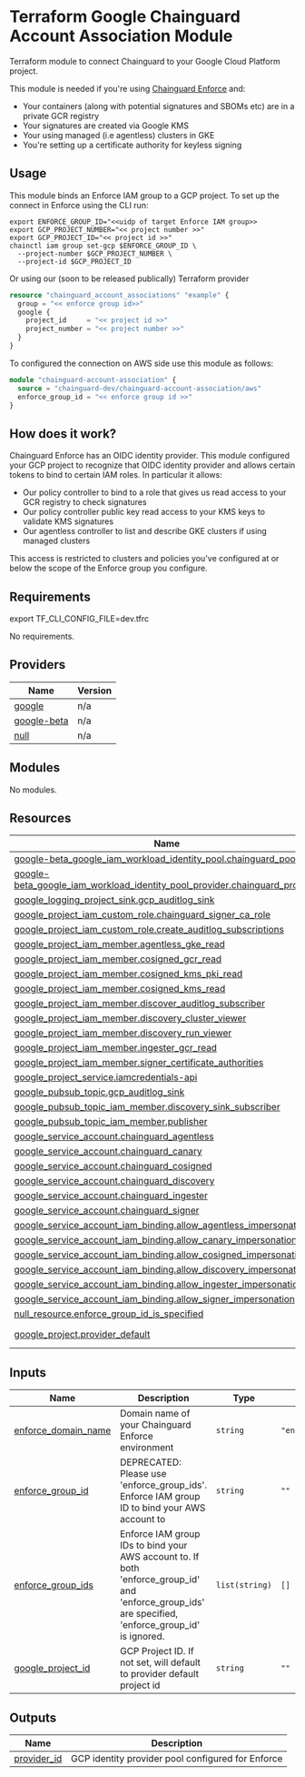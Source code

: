 # Terraform Google Chainguard Account Association Module

Terraform module to connect Chainguard to your Google Cloud Platform project.

This module is needed if you're using [Chainguard
Enforce](https://www.chainguard.dev/chainguard-enforce) and:

- Your containers (along with potential signatures and SBOMs etc) are in
a private GCR registry
- Your signatures are created via Google KMS
- Your using managed (i.e agentless) clusters in GKE
- You're setting up a certificate authority for keyless signing

## Usage
This module binds an Enforce IAM group to a GCP project. To set up the connect
in Enforce using the CLI run:

```
export ENFORCE_GROUP_ID="<<uidp of target Enforce IAM group>>
export GCP_PROJECT_NUMBER="<< project number >>"
export GCP_PROJECT_ID="<< project id >>"
chainctl iam group set-gcp $ENFORCE_GROUP_ID \
  --project-number $GCP_PROJECT_NUMBER \
  --project-id $GCP_PROJECT_ID
```

Or using our (soon to be released publically) Terraform provider

```Terraform
resource "chainguard_account_associations" "example" {
  group = "<< enforce group id>>"
  google {
    project_id     = "<< project id >>"
    project_number = "<< project number >>"
  }
}
```

To configured the connection on AWS side use this module as follows:

```Terraform
module "chainguard-account-association" {
  source = "chainguard-dev/chainguard-account-association/aws"
  enforce_group_id = "<< enforce group id >>"
}
```

## How does it work?

Chainguard Enforce has an OIDC identity provider. This module configured your
GCP project to recognize that OIDC identity provider and allows certain tokens
to bind to certain IAM roles. In particular it allows:

- Our policy controller to bind to a role that gives us read access to your GCR
  registry to check signatures
- Our policy controller public key read access to your KMS keys to validate KMS
  signatures
- Our agentless controller to list and describe GKE clusters if using managed
  clusters

This access is restricted to clusters and policies you've configured at or
below the scope of the Enforce group you configure.

<!-- BEGIN_TF_DOCS -->
## Requirements

export TF_CLI_CONFIG_FILE=dev.tfrc

No requirements.

## Providers

| Name | Version |
|------|---------|
| <a name="provider_google"></a> [google](#provider\_google) | n/a |
| <a name="provider_google-beta"></a> [google-beta](#provider\_google-beta) | n/a |
| <a name="provider_null"></a> [null](#provider\_null) | n/a |

## Modules

No modules.

## Resources

| Name | Type |
|------|------|
| [google-beta_google_iam_workload_identity_pool.chainguard_pool](https://registry.terraform.io/providers/hashicorp/google-beta/latest/docs/resources/google_iam_workload_identity_pool) | resource |
| [google-beta_google_iam_workload_identity_pool_provider.chainguard_provider](https://registry.terraform.io/providers/hashicorp/google-beta/latest/docs/resources/google_iam_workload_identity_pool_provider) | resource |
| [google_logging_project_sink.gcp_auditlog_sink](https://registry.terraform.io/providers/hashicorp/google/latest/docs/resources/logging_project_sink) | resource |
| [google_project_iam_custom_role.chainguard_signer_ca_role](https://registry.terraform.io/providers/hashicorp/google/latest/docs/resources/project_iam_custom_role) | resource |
| [google_project_iam_custom_role.create_auditlog_subscriptions](https://registry.terraform.io/providers/hashicorp/google/latest/docs/resources/project_iam_custom_role) | resource |
| [google_project_iam_member.agentless_gke_read](https://registry.terraform.io/providers/hashicorp/google/latest/docs/resources/project_iam_member) | resource |
| [google_project_iam_member.cosigned_gcr_read](https://registry.terraform.io/providers/hashicorp/google/latest/docs/resources/project_iam_member) | resource |
| [google_project_iam_member.cosigned_kms_pki_read](https://registry.terraform.io/providers/hashicorp/google/latest/docs/resources/project_iam_member) | resource |
| [google_project_iam_member.cosigned_kms_read](https://registry.terraform.io/providers/hashicorp/google/latest/docs/resources/project_iam_member) | resource |
| [google_project_iam_member.discover_auditlog_subscriber](https://registry.terraform.io/providers/hashicorp/google/latest/docs/resources/project_iam_member) | resource |
| [google_project_iam_member.discovery_cluster_viewer](https://registry.terraform.io/providers/hashicorp/google/latest/docs/resources/project_iam_member) | resource |
| [google_project_iam_member.discovery_run_viewer](https://registry.terraform.io/providers/hashicorp/google/latest/docs/resources/project_iam_member) | resource |
| [google_project_iam_member.ingester_gcr_read](https://registry.terraform.io/providers/hashicorp/google/latest/docs/resources/project_iam_member) | resource |
| [google_project_iam_member.signer_certificate_authorities](https://registry.terraform.io/providers/hashicorp/google/latest/docs/resources/project_iam_member) | resource |
| [google_project_service.iamcredentials-api](https://registry.terraform.io/providers/hashicorp/google/latest/docs/resources/project_service) | resource |
| [google_pubsub_topic.gcp_auditlog_sink](https://registry.terraform.io/providers/hashicorp/google/latest/docs/resources/pubsub_topic) | resource |
| [google_pubsub_topic_iam_member.discovery_sink_subscriber](https://registry.terraform.io/providers/hashicorp/google/latest/docs/resources/pubsub_topic_iam_member) | resource |
| [google_pubsub_topic_iam_member.publisher](https://registry.terraform.io/providers/hashicorp/google/latest/docs/resources/pubsub_topic_iam_member) | resource |
| [google_service_account.chainguard_agentless](https://registry.terraform.io/providers/hashicorp/google/latest/docs/resources/service_account) | resource |
| [google_service_account.chainguard_canary](https://registry.terraform.io/providers/hashicorp/google/latest/docs/resources/service_account) | resource |
| [google_service_account.chainguard_cosigned](https://registry.terraform.io/providers/hashicorp/google/latest/docs/resources/service_account) | resource |
| [google_service_account.chainguard_discovery](https://registry.terraform.io/providers/hashicorp/google/latest/docs/resources/service_account) | resource |
| [google_service_account.chainguard_ingester](https://registry.terraform.io/providers/hashicorp/google/latest/docs/resources/service_account) | resource |
| [google_service_account.chainguard_signer](https://registry.terraform.io/providers/hashicorp/google/latest/docs/resources/service_account) | resource |
| [google_service_account_iam_binding.allow_agentless_impersonation](https://registry.terraform.io/providers/hashicorp/google/latest/docs/resources/service_account_iam_binding) | resource |
| [google_service_account_iam_binding.allow_canary_impersonation](https://registry.terraform.io/providers/hashicorp/google/latest/docs/resources/service_account_iam_binding) | resource |
| [google_service_account_iam_binding.allow_cosigned_impersonation](https://registry.terraform.io/providers/hashicorp/google/latest/docs/resources/service_account_iam_binding) | resource |
| [google_service_account_iam_binding.allow_discovery_impersonation](https://registry.terraform.io/providers/hashicorp/google/latest/docs/resources/service_account_iam_binding) | resource |
| [google_service_account_iam_binding.allow_ingester_impersonation](https://registry.terraform.io/providers/hashicorp/google/latest/docs/resources/service_account_iam_binding) | resource |
| [google_service_account_iam_binding.allow_signer_impersonation](https://registry.terraform.io/providers/hashicorp/google/latest/docs/resources/service_account_iam_binding) | resource |
| [null_resource.enforce_group_id_is_specified](https://registry.terraform.io/providers/hashicorp/null/latest/docs/resources/resource) | resource |
| [google_project.provider_default](https://registry.terraform.io/providers/hashicorp/google/latest/docs/data-sources/project) | data source |

## Inputs

| Name | Description | Type | Default | Required |
|------|-------------|------|---------|:--------:|
| <a name="input_enforce_domain_name"></a> [enforce\_domain\_name](#input\_enforce\_domain\_name) | Domain name of your Chainguard Enforce environment | `string` | `"enforce.dev"` | no |
| <a name="input_enforce_group_id"></a> [enforce\_group\_id](#input\_enforce\_group\_id) | DEPRECATED: Please use 'enforce\_group\_ids'. Enforce IAM group ID to bind your AWS account to | `string` | `""` | no |
| <a name="input_enforce_group_ids"></a> [enforce\_group\_ids](#input\_enforce\_group\_ids) | Enforce IAM group IDs to bind your AWS account to. If both 'enforce\_group\_id' and 'enforce\_group\_ids' are specified, 'enforce\_group\_id' is ignored. | `list(string)` | `[]` | no |
| <a name="input_google_project_id"></a> [google\_project\_id](#input\_google\_project\_id) | GCP Project ID. If not set, will default to provider default project id | `string` | `""` | no |

## Outputs

| Name | Description |
|------|-------------|
| <a name="output_provider_id"></a> [provider\_id](#output\_provider\_id) | GCP identity provider pool configured for Enforce |
<!-- END_TF_DOCS -->
